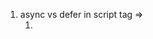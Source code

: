 1.  async vs defer in script tag => 
    1. <script scr = "">
        IT will fetch the script from n/w and execcute then and their. At this point HTML parsing stopped, it will resume once script execution over.
    2. <script async scr = "">
        It will fetch script from n/w asynchronously along with the HTML parsing.HTML parsing block when script execution takes place.
    3. <script defer scr = "">
        Script fetched along with HTML parsing but script execution starts when HTML parsing over.